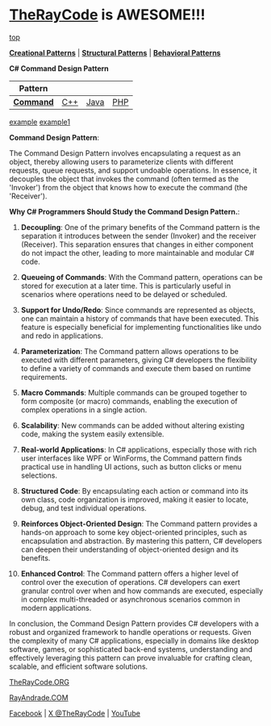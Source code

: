 # [TheRayCode](../../../README.md) is AWESOME!!!

[top](../README.md)

**[Creational Patterns](../../Creational/README.md)** | **[Structural Patterns](../../Structural/README.md)** | **[Behavioral Patterns](../README.md)**

**C# Command Design Pattern**

|Pattern|   |   |   |
|---|---|---|---|
| [**Command**](README.md) | [C++](../../../Csharp/Behavioral/Command/README.md) | [Java](../../../Java/Behavioral/Command/README.md) | [PHP](../../../PHP/Behavioral/Command/README.md) |

[example](CD1/README.md)  [example1](CD2/README.md)

**Command Design Pattern**:

The Command Design Pattern involves encapsulating a request as an object, thereby allowing users to parameterize clients with different requests, queue requests, and support undoable operations. In essence, it decouples the object that invokes the command (often termed as the 'Invoker') from the object that knows how to execute the command (the 'Receiver').

**Why C# Programmers Should Study the Command Design Pattern.**:

1. **Decoupling**: One of the primary benefits of the Command pattern is the separation it introduces between the sender (Invoker) and the receiver (Receiver). This separation ensures that changes in either component do not impact the other, leading to more maintainable and modular C# code.

2. **Queueing of Commands**: With the Command pattern, operations can be stored for execution at a later time. This is particularly useful in scenarios where operations need to be delayed or scheduled.

3. **Support for Undo/Redo**: Since commands are represented as objects, one can maintain a history of commands that have been executed. This feature is especially beneficial for implementing functionalities like undo and redo in applications.

4. **Parameterization**: The Command pattern allows operations to be executed with different parameters, giving C# developers the flexibility to define a variety of commands and execute them based on runtime requirements.

5. **Macro Commands**: Multiple commands can be grouped together to form composite (or macro) commands, enabling the execution of complex operations in a single action.

6. **Scalability**: New commands can be added without altering existing code, making the system easily extensible.

7. **Real-world Applications**: In C# applications, especially those with rich user interfaces like WPF or WinForms, the Command pattern finds practical use in handling UI actions, such as button clicks or menu selections.

8. **Structured Code**: By encapsulating each action or command into its own class, code organization is improved, making it easier to locate, debug, and test individual operations.

9. **Reinforces Object-Oriented Design**: The Command pattern provides a hands-on approach to some key object-oriented principles, such as encapsulation and abstraction. By mastering this pattern, C# developers can deepen their understanding of object-oriented design and its benefits.

10. **Enhanced Control**: The Command pattern offers a higher level of control over the execution of operations. C# developers can exert granular control over when and how commands are executed, especially in complex multi-threaded or asynchronous scenarios common in modern applications.

In conclusion, the Command Design Pattern provides C# developers with a robust and organized framework to handle operations or requests. Given the complexity of many C# applications, especially in domains like desktop software, games, or sophisticated back-end systems, understanding and effectively leveraging this pattern can prove invaluable for crafting clean, scalable, and efficient software solutions.

[TheRayCode.ORG](https://www.TheRayCode.org)

[RayAndrade.COM](https://www.RayAndrade.com)

[Facebook](https://www.facebook.com/TheRayCode/) | [X @TheRayCode](https://www.x.com/TheRayCode/) | [YouTube](https://www.youtube.com/TheRayCode/)
